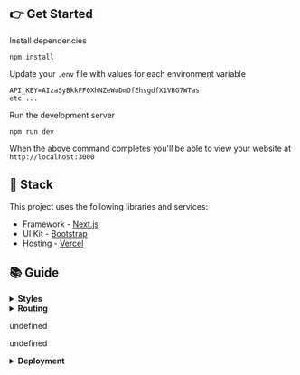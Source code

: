 
## 👉 Get Started
Install dependencies
```
npm install
```
Update your `.env` file with values for each environment variable
```
API_KEY=AIzaSyBkkFF0XhNZeWuDmOfEhsgdfX1VBG7WTas
etc ...
```
Run the development server
```
npm run dev
```
When the above command completes you'll be able to view your website at `http://localhost:3000`

## 🥞 Stack
This project uses the following libraries and services:
- Framework - [Next.js](https://nextjs.org)
- UI Kit - [Bootstrap](https://react-bootstrap.github.io)
- Hosting - [Vercel](https://vercel.com)


## 📚 Guide
<details>
<summary><b>Styles</b></summary>
<p>
  You can edit Bootstrap SASS variables in the global stylesheet located at <code><a href="src/styles/global.scss">src/styles/global.scss</a></code>. Variables allow you to control global styles (like colors and fonts), as well as element specific styles (like button padding). Before overriding Bootstrap elements with custom style check the <a href="https://getbootstrap.com/docs/4.3/getting-started/introduction/">Bootstrap docs</a> to see if you can do what need by tweaking a SASS variable.
</p>
<p>
  Custom styles are located in their related component's directory. For example, if any custom style is applied to the Navbar component you'll find it in <code>src/components/Navbar.scss</code>. We ensure custom styles are scoped to their component by prepending the classname with the component name (such as <code>.Navbar__brand</code>). This ensures styles never affect elements in other components. If styles need to be re-used in multiple components consider creating a new component that encapsulates that style and structure and using that component in multiple places.
</p>
</details>

<details>
<summary><b>Routing</b></summary>
<p>
  This project uses the built-in Next.js router and its convenient <code>useRouter</code> hook. Learn more in the <a target="_blank" href="https://github.com/zeit/next.js/#routing">Next.js docs</a>.

```js
import Link from 'next/link';
import { useRouter } from 'next/router';

function MyComponent(){
  // Get the router object
  const router = useRouter();

  // Get value from query string (?postId=123) or route param (/:postId)
  console.log(router.query.postId);

  // Get current pathname
  console.log(router.pathname)

  // Navigate with the <Link> component or with router.push()
  return (
    <div>
      <Link href="/about"><a>About</a></Link>
      <button onClick={(e) => router.push('/about')}>About</button>
    </div>
  );
}
```
</p>
</details>

undefined

undefined

<details>
<summary><b>Deployment</b></summary>
<p>
Install the Vercel CLI

```
npm install -g vercel
```

Add each variable from `.env` to your Vercel project with the following command. You'll be prompted to enter its value and then choose one or more environments (development, preview, or production).
<a target="_blank" href="https://vercel.com/docs/v2/build-step#environment-variables">Learn more here</a>.

```
vercel env add VARIABLE_NAME
```

Run this command to deploy a preview (for testing a live deployment)

```
vercel
```

Run this command to deploy to production

```
vercel --prod
```

See the <a target="_blank" href="https://vercel.com/docs/v2/platform/deployments">Vercel docs</a> for more details.
</p>
</details>

  
